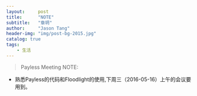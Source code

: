 ```yaml
---
layout:     post
title:      "NOTE"
subtitle:   "章玥"
author:     "Jason Tang"
header-img: "img/post-bg-2015.jpg"
catalog: true
tags:
    - 生活
---
```


> Payless Meeting NOTE:

* 熟悉Payless的代码和Floodlight的使用,下周三（2016-05-16）上午的会议要用到。

